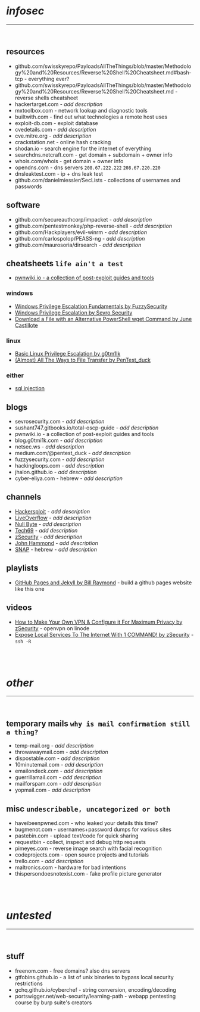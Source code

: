 # _infosec_

<hr><br>

## resources

- github.com/swisskyrepo/PayloadsAllTheThings/blob/master/Methodology%20and%20Resources/Reverse%20Shell%20Cheatsheet.md#bash-tcp - everything ever?
- github.com/swisskyrepo/PayloadsAllTheThings/blob/master/Methodology%20and%20Resources/Reverse%20Shell%20Cheatsheet.md - reverse shells cheatsheet
- hackertarget.com - _add description_
- mxtoolbox.com - network lookup and diagnostic tools
- builtwith.com - find out what technologies a remote host uses
- exploit-db.com - exploit database
- cvedetails.com - _add description_
- cve.mitre.org - _add description_
- crackstation.net - online hash cracking
- shodan.io - search engine for the internet of everything 
- searchdns.netcraft.com - get domain + subdomain + owner info
- whois.com/whois - get domain + owner info
- opendns.com - dns servers `208.67.222.222` `208.67.220.220`
- dnsleaktest.com - ip + dns leak test
- github.com/danielmiessler/SecLists - collections of usernames and passwords

## software

- github.com/secureauthcorp/impacket - _add description_
- github.com/pentestmonkey/php-reverse-shell - _add description_
- github.com/Hackplayers/evil-winrm - _add description_
- github.com/carlospolop/PEASS-ng - _add description_
- github.com/maurosoria/dirsearch - _add description_

## cheatsheets `life ain't a test`

- [pwnwiki.io - a collection of post-exploit guides and tools](http://pwnwiki.io)

### windows

- [Windows Privilege Escalation Fundamentals by FuzzySecurity](https://fuzzysecurity.com/tutorials/16.html)
- [Windows Privilege Escalation by Sevro Security](https://sevrosecurity.com/checklists/windows-priv-esc/)
- [Download a File with an Alternative PowerShell wget Command by June Castillote](https://adamtheautomator.com/powershell-download-file/)

### linux

- [Basic Linux Privilege Escalation by g0tm1lk](https://blog.g0tmi1k.com/2011/08/basic-linux-privilege-escalation/)
- [(Almost) All The Ways to File Transfer by PenTest_duck](https://medium.com/@PenTest_duck/almost-all-the-ways-to-file-transfer-1bd6bf710d65)

### either

- [sql injection](https://www.netsparker.com/blog/web-security/sql-injection-cheat-sheet/)


## blogs

- sevrosecurity.com - _add description_
- sushant747.gitbooks.io/total-oscp-guide - _add description_
- pwnwiki.io - a collection of post-exploit guides and tools
- blog.g0tmi1k.com - _add description_
- netsec.ws - _add description_
- medium.com/@pentest_duck - _add description_
- fuzzysecurity.com - _add description_
- hackingloops.com - _add description_
- jhalon.github.io - _add description_
- cyber-eliya.com - hebrew - _add description_

## channels

- [Hackersploit](https://www.youtube.com/c/HackerSploit) - _add description_
- [LiveOverflow](https://www.youtube.com/c/LiveOverflow) - _add description_
- [Null Byte](https://www.youtube.com/c/NullByteWHT) - _add description_
- [Tech69](https://www.youtube.com/c/Tech69YT) - _add description_
- [zSecurity](https://www.youtube.com/c/zSecurity) - _add description_
- [John Hammond](https://www.youtube.com/c/JohnHammond010) -  _add description_
- [SNAP](https://www.youtube.com/c/ItSNAPGaming) - hebrew - _add description_

## playlists

- [GitHub Pages and Jekyll by Bill Raymond](https://www.youtube.com/playlist?list=PLWzwUIYZpnJuT0sH4BN56P5oWTdHJiTNq) - build a github pages website like this one

## videos

- [How to Make Your Own VPN & Configure it For Maximum Privacy by zSecurity](https://www.youtube.com/watch?v=rXwJwubqVmI) - openvpn on linode
- [Expose Local Services To The Internet With 1 COMMAND! by zSecurity](https://www.youtube.com/watch?v=111ZDMKVTL4) - `ssh -R`

<br><br>

# _other_

<hr><br>

## temporary mails `why is mail confirmation still a thing?`

- temp-mail.org - _add description_
- throwawaymail.com - _add description_
- dispostable.com - _add description_
- 10minutemail.com - _add description_
- emailondeck.com - _add description_
- guerrillamail.com - _add description_
- mailforspam.com - _add description_
- yopmail.com - _add description_

## misc `undescribable, uncategorized or both`

- haveibeenpwned.com - who leaked your details this time?
- bugmenot.com - usernames+password dumps for various sites
- pastebin.com - upload text/code for quick sharing
- requestbin - collect, inspect and debug http requests
- pimeyes.com - reverse image search with facial recognition
- codeprojects.com - open source projects and tutorials
- trello.com - _add description_
- maltronics.com - hardware for bad intentions
- thispersondoesnotexist.com - fake profile picture generator

<br><br>

# _untested_

<hr><br>

## stuff

- freenom.com - free domains? also dns servers
- gtfobins.github.io - a list of unix binaries to bypass local security restrictions
- gchq.github.io/cyberchef - string conversion, encoding/decoding
- portswigger.net/web-security/learning-path - webapp pentesting course by burp suite's creators
